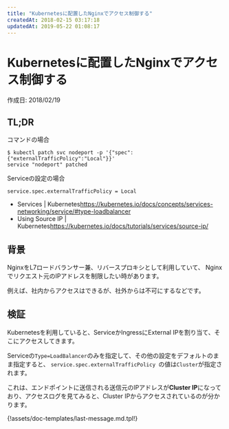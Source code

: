```yaml
---
title: "Kubernetesに配置したNginxでアクセス制御する"
createdAt: 2018-02-15 03:17:18
updatedAt: 2019-05-22 01:08:17
---
```


# Kubernetesに配置したNginxでアクセス制御する

<p id="created_at">作成日: <time dateTime="2018-02-19T01:30">2018/02/19</time></p>

## TL;DR

コマンドの場合

```
$ kubectl patch svc nodeport -p '{"spec":{"externalTrafficPolicy":"Local"}}'
service "nodeport" patched
```

Serviceの設定の場合

```
service.spec.externalTrafficPolicy = Local
```

- Services | Kubernetes<https://kubernetes.io/docs/concepts/services-networking/service/#type-loadbalancer>
- Using Source IP | Kubernetes<https://kubernetes.io/docs/tutorials/services/source-ip/>

## 背景

NginxをL7ロードバランサー兼、リバースプロキシとして利用していて、
Nginxでリクエスト元のIPアドレスを制限したい時があります。

例えば、社内からアクセスはできるが、社外からは不可にするなどです。

## 検証

Kubernetesを利用していると、ServiceかIngressにExternal IPを割り当て、そこにアクセスしてきます。

Serviceの`Type=LoadBalancer`のみを指定して、その他の設定をデフォルトのまま指定すると、
`service.spec.externalTrafficPolicy `の値は`Cluster`が指定されます。

これは、エンドポイントに送信される送信元のIPアドレスが**Cluster IP**になっており、アクセスログを見てみると、Cluster IPからアクセスされているのが分かります。

{!assets/doc-templates/last-message.md.tpl!}
